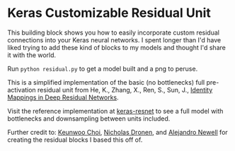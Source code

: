 # Keras Customizable Residual Unit 

This building block shows you how to easily incorporate custom residual connections into your Keras neural networks. I spent longer than I'd have liked trying to add these kind of blocks to my models and thought I'd share it with the world.

Run `python residual.py` to get a model built and a png to peruse.

This is a simplified implementation of the basic (no bottlenecks) full pre-activation residual unit from He, K., Zhang, X., Ren, S., Sun, J., [Identity Mappings in Deep Residual Networks](http://arxiv.org/abs/1603.05027v2). 

Visit the reference implementation at [keras-resnet](https://github.com/raghakot/keras-resnet) to see a full model with bottlenecks and downsampling between units included. 

Further credit to: [Keunwoo Choi](https://github.com/keunwoochoi), [Nicholas Dronen](https://github.com/ndronen), and [Alejandro Newell](https://github.com/anewell) for creating the residual blocks I based this off of.
